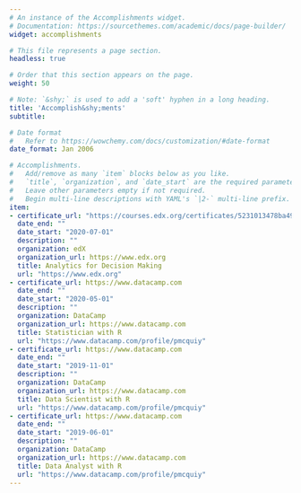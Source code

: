 ```yaml
---
# An instance of the Accomplishments widget.
# Documentation: https://sourcethemes.com/academic/docs/page-builder/
widget: accomplishments

# This file represents a page section.
headless: true

# Order that this section appears on the page.
weight: 50

# Note: `&shy;` is used to add a 'soft' hyphen in a long heading.
title: 'Accomplish&shy;ments'
subtitle:

# Date format
#   Refer to https://wowchemy.com/docs/customization/#date-format
date_format: Jan 2006

# Accomplishments.
#   Add/remove as many `item` blocks below as you like.
#   `title`, `organization`, and `date_start` are the required parameters.
#   Leave other parameters empty if not required.
#   Begin multi-line descriptions with YAML's `|2-` multi-line prefix.
item:
- certificate_url: "https://courses.edx.org/certificates/5231013478ba49b4a723f2f7d51988c5"
  date_end: ""
  date_start: "2020-07-01"
  description: ""
  organization: edX
  organization_url: https://www.edx.org
  title: Analytics for Decision Making
  url: "https://www.edx.org"
- certificate_url: https://www.datacamp.com
  date_end: ""
  date_start: "2020-05-01"
  description: ""
  organization: DataCamp
  organization_url: https://www.datacamp.com
  title: Statistician with R
  url: "https://www.datacamp.com/profile/pmcquiy"
- certificate_url: https://www.datacamp.com
  date_end: ""
  date_start: "2019-11-01"
  description: ""
  organization: DataCamp
  organization_url: https://www.datacamp.com
  title: Data Scientist with R
  url: "https://www.datacamp.com/profile/pmcquiy"
- certificate_url: https://www.datacamp.com
  date_end: ""
  date_start: "2019-06-01"
  description: ""
  organization: DataCamp
  organization_url: https://www.datacamp.com
  title: Data Analyst with R
  url: "https://www.datacamp.com/profile/pmcquiy"
---
```

